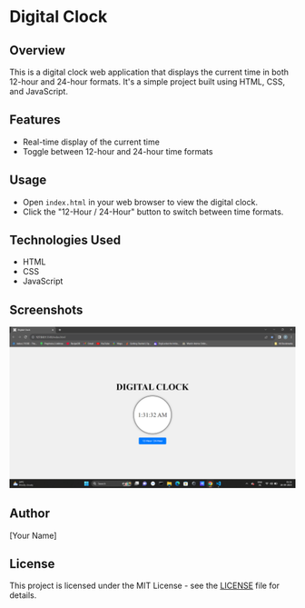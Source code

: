 # Digital Clock

## Overview
This is a digital clock web application that displays the current time in both 12-hour and 24-hour formats. It's a simple project built using HTML, CSS, and JavaScript.

## Features
- Real-time display of the current time
- Toggle between 12-hour and 24-hour time formats

## Usage
- Open `index.html` in your web browser to view the digital clock.
- Click the "12-Hour / 24-Hour" button to switch between time formats.

## Technologies Used
- HTML
- CSS
- JavaScript

## Screenshots
![Digital Clock Screenshot](./screenshot.png)

## Author
[Your Name]

## License
This project is licensed under the MIT License - see the [LICENSE](LICENSE) file for details.
